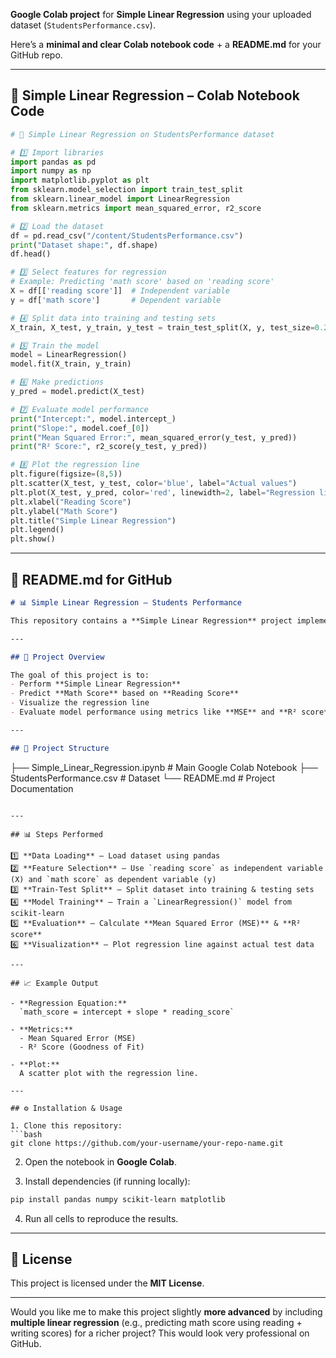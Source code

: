  **Google Colab project** for **Simple Linear Regression** using your uploaded dataset (`StudentsPerformance.csv`).

Here’s a **minimal and clear Colab notebook code** + a **README.md** for your GitHub repo.

---

## 📓 **Simple Linear Regression – Colab Notebook Code**

```python
# 📌 Simple Linear Regression on StudentsPerformance dataset

# 1️⃣ Import libraries
import pandas as pd
import numpy as np
import matplotlib.pyplot as plt
from sklearn.model_selection import train_test_split
from sklearn.linear_model import LinearRegression
from sklearn.metrics import mean_squared_error, r2_score

# 2️⃣ Load the dataset
df = pd.read_csv("/content/StudentsPerformance.csv")
print("Dataset shape:", df.shape)
df.head()

# 3️⃣ Select features for regression
# Example: Predicting 'math score' based on 'reading score'
X = df[['reading score']]  # Independent variable
y = df['math score']       # Dependent variable

# 4️⃣ Split data into training and testing sets
X_train, X_test, y_train, y_test = train_test_split(X, y, test_size=0.2, random_state=42)

# 5️⃣ Train the model
model = LinearRegression()
model.fit(X_train, y_train)

# 6️⃣ Make predictions
y_pred = model.predict(X_test)

# 7️⃣ Evaluate model performance
print("Intercept:", model.intercept_)
print("Slope:", model.coef_[0])
print("Mean Squared Error:", mean_squared_error(y_test, y_pred))
print("R² Score:", r2_score(y_test, y_pred))

# 8️⃣ Plot the regression line
plt.figure(figsize=(8,5))
plt.scatter(X_test, y_test, color='blue', label="Actual values")
plt.plot(X_test, y_pred, color='red', linewidth=2, label="Regression line")
plt.xlabel("Reading Score")
plt.ylabel("Math Score")
plt.title("Simple Linear Regression")
plt.legend()
plt.show()
```

---

## 📄 **README.md for GitHub**

```markdown
# 📊 Simple Linear Regression – Students Performance

This repository contains a **Simple Linear Regression** project implemented in **Google Colab** using the **StudentsPerformance.csv** dataset.

---

## 📌 Project Overview

The goal of this project is to:
- Perform **Simple Linear Regression**
- Predict **Math Score** based on **Reading Score**
- Visualize the regression line
- Evaluate model performance using metrics like **MSE** and **R² score**

---

## 📂 Project Structure

```

├── Simple\_Linear\_Regression.ipynb  # Main Google Colab Notebook
├── StudentsPerformance.csv         # Dataset
└── README.md                       # Project Documentation

````

---

## 📊 Steps Performed

1️⃣ **Data Loading** – Load dataset using pandas  
2️⃣ **Feature Selection** – Use `reading score` as independent variable (X) and `math score` as dependent variable (y)  
3️⃣ **Train-Test Split** – Split dataset into training & testing sets  
4️⃣ **Model Training** – Train a `LinearRegression()` model from scikit-learn  
5️⃣ **Evaluation** – Calculate **Mean Squared Error (MSE)** & **R² score**  
6️⃣ **Visualization** – Plot regression line against actual test data  

---

## 📈 Example Output

- **Regression Equation:**  
  `math_score = intercept + slope * reading_score`

- **Metrics:**  
  - Mean Squared Error (MSE)  
  - R² Score (Goodness of Fit)

- **Plot:**  
  A scatter plot with the regression line.

---

## ⚙️ Installation & Usage

1. Clone this repository:
```bash
git clone https://github.com/your-username/your-repo-name.git
````

2. Open the notebook in **Google Colab**.

3. Install dependencies (if running locally):

```bash
pip install pandas numpy scikit-learn matplotlib
```

4. Run all cells to reproduce the results.

---

## 📜 License

This project is licensed under the **MIT License**.

---



Would you like me to make this project slightly **more advanced** by including **multiple linear regression** (e.g., predicting math score using reading + writing scores) for a richer project? This would look very professional on GitHub.
```
